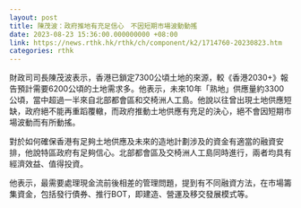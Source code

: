 ```yaml
---
layout: post
title: 陳茂波：政府推地有充足信心　不因短期市場波動動搖
date: 2023-08-23 15:36:00.000000000 +08:00
link: https://news.rthk.hk/rthk/ch/component/k2/1714760-20230823.htm
categories: rthk
---
```


財政司司長陳茂波表示，香港已鎖定7300公頃土地的來源，較《香港2030+》報告預計需要6200公頃的土地需求多。他表示，未來10年「熟地」供應量約3300公頃，當中超過一半來自北部都會區和交椅洲人工島。他說以往曾出現土地供應短缺，政府絕不能再重蹈覆轍，而政府推動土地供應有充足的決心，絕不會因短期市場波動而有所動搖。

對於如何確保香港有足夠土地供應及未來的造地計劃涉及的資金有適當的融資安排，他說特區政府有足夠信心。北部都會區及交椅洲人工島同時進行，兩者均具有經濟效益、值得投資。

他表示，最需要處理現金流前後相差的管理問題，提到有不同融資方法，在市場籌集資金，包括發行債券、推行BOT，即建造、營運及移交發展模式等。
